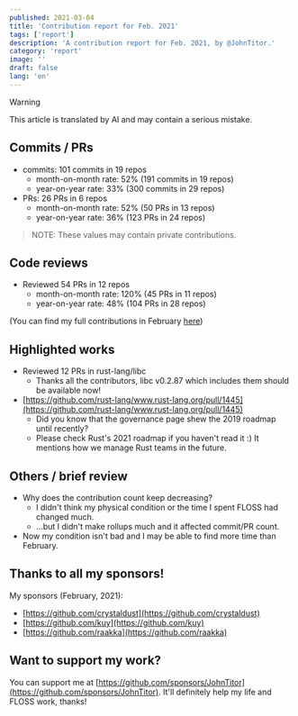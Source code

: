 ```yaml
---
published: 2021-03-04
title: 'Contribution report for Feb. 2021'
tags: ['report']
description: 'A contribution report for Feb. 2021, by @JohnTitor.'
category: 'report'
image: ''
draft: false
lang: 'en'
---
```

> [!WARNING]
> This article is translated by AI and may contain a serious mistake.

## Commits / PRs

- commits: 101 commits in 19 repos
  - month-on-month rate: 52% (191 commits in 19 repos)
  - year-on-year rate: 33% (300 commits in 29 repos)
- PRs: 26 PRs in 6 repos
  - month-on-month rate: 52% (50 PRs in 13 repos)
  - year-on-year rate: 36% (123 PRs in 24 repos)

> NOTE: These values may contain private contributions.

## Code reviews

- Reviewed 54 PRs in 12 repos
  - month-on-month rate: 120% (45 PRs in 11 repos)
  - year-on-year rate: 48% (104 PRs in 28 repos)

(You can find my full contributions in February [here](https://github.com/JohnTitor?tab=overview&from=2021-02-01&to=2021-02-28))

## Highlighted works

- Reviewed 12 PRs in rust-lang/libc
  - Thanks all the contributors, libc v0.2.87 which includes them should be available now!
- [https://github.com/rust-lang/www.rust-lang.org/pull/1445](https://github.com/rust-lang/www.rust-lang.org/pull/1445)
  - Did you know that the governance page shew the 2019 roadmap until recently?
  - Please check Rust's 2021 roadmap if you haven't read it :) It mentions how we manage Rust teams in the future.

## Others / brief review

- Why does the contribution count keep decreasing?
  - I didn't think my physical condition or the time I spent FLOSS had changed much.
  - ...but I didn't make rollups much and it affected commit/PR count.
- Now my condition isn't bad and I may be able to find more time than February.

## Thanks to all my sponsors!

My sponsors (February, 2021):

- [https://github.com/crystaldust](https://github.com/crystaldust)
- [https://github.com/kuy](https://github.com/kuy)
- [https://github.com/raakka](https://github.com/raakka)

## Want to support my work?

You can support me at [https://github.com/sponsors/JohnTitor](https://github.com/sponsors/JohnTitor).
It'll definitely help my life and FLOSS work, thanks!

